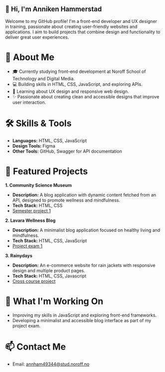 ## 👋 Hi, I'm Anniken Hammerstad

Welcome to my GitHub profile! I'm a front-end developer and UX designer in training, passionate about creating user-friendly websites and applications. I aim to build projects that combine design and functionality to deliver great user experiences.

# 🚀 About Me

- 🎓 Currently studying front-end development at Noroff School of Technology and Digital Media.
- 💻 Building skills in HTML, CSS, JavaScript, and exploring APIs.
- 🌱 Learning about UX design and responsive web design.
- ✨ Passionate about creating clean and accessible designs that improve user interaction.

# 🛠️ Skills & Tools

- **Languages:** HTML, CSS, JavaScript
- **Design Tools:** Figma
- **Other Tools:** GitHub, Swagger for API documentation

# 📂 Featured Projects

**1. Community Science Museum**
- **Description:** A blog application with dynamic content fetched from an API, designed to promote wellness and mindfulness.
- **Tech Stack:** HTML, CSS
- [Semester project 1](https://github.com/ankiiin/semester-project)

**2. Lavara Wellness Blog**
- **Description:** A minimalist blog application focused on healthy living and mindfulness.
- **Tech Stack:** HTML, CSS, JavaScript
- [Project exam 1](https://github.com/ankiiin/Project-exam-1)

**3. Rainydays**
- **Description:** An e-commerce website for rain jackets with responsive design and multiple product pages.
- **Tech Stack:** HTML, CSS, Javascript
- [Cross course project](https://github.com/ankiiin/rainydays)

# 🌟 What I'm Working On

- Improving my skills in JavaScript and exploring front-end frameworks.
- Developing a minimalist and accessible blog interface as part of my project exam.

# 📫 Contact Me

- Email: annham49344@stud.noroff.no
